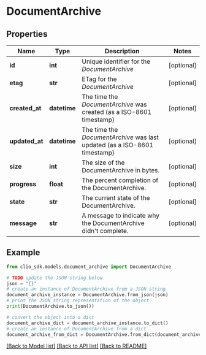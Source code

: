 # DocumentArchive


## Properties

Name | Type | Description | Notes
------------ | ------------- | ------------- | -------------
**id** | **int** | Unique identifier for the *DocumentArchive* | [optional] 
**etag** | **str** | ETag for the *DocumentArchive* | [optional] 
**created_at** | **datetime** | The time the *DocumentArchive* was created (as a ISO-8601 timestamp) | [optional] 
**updated_at** | **datetime** | The time the *DocumentArchive* was last updated (as a ISO-8601 timestamp) | [optional] 
**size** | **int** | The size of the DocumentArchive in bytes. | [optional] 
**progress** | **float** | The percent completion of the DocumentArchive. | [optional] 
**state** | **str** | The current state of the DocumentArchive. | [optional] 
**message** | **str** | A message to indicate why the DocumentArchive didn&#39;t complete. | [optional] 

## Example

```python
from clio_sdk.models.document_archive import DocumentArchive

# TODO update the JSON string below
json = "{}"
# create an instance of DocumentArchive from a JSON string
document_archive_instance = DocumentArchive.from_json(json)
# print the JSON string representation of the object
print(DocumentArchive.to_json())

# convert the object into a dict
document_archive_dict = document_archive_instance.to_dict()
# create an instance of DocumentArchive from a dict
document_archive_from_dict = DocumentArchive.from_dict(document_archive_dict)
```
[[Back to Model list]](../README.md#documentation-for-models) [[Back to API list]](../README.md#documentation-for-api-endpoints) [[Back to README]](../README.md)


